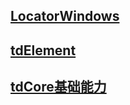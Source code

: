 ## [LocatorWindows](./tdcore/LocatorWindows)

## [tdElement](./tdcore/tdElement)

## [tdCore基础能力](./tdcore/tdCore基础能力)
